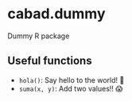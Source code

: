 # cabad.dummy
Dummy R package

## Useful functions

 - `hola()`: Say hello to the world! :wave:
 - `suma(x, y)`: Add two values!! :scream:
